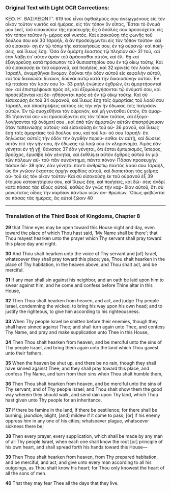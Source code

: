 ### Original Text with Light OCR Corrections:

ΚΕΦ. Ηʹ.             ΒΑΣΙΛΕΙΩΝ Γʹ.                        619
τοῦ εἶναι ὀφθαλμούς σου ἀνεῳγμένους εἰς τὸν οἶκον τοῦτον νυκτὸς καὶ ἡμέρας, εἰς
τὸν τόπον ὃν εἶπας, Ἔσται τὸ ὄνομά μου ἐκεῖ, τοῦ εἰσακούειν τῆς
προσευχῆς ἧς ὁ δοῦλός σου προσεύχεται εἰς τὸν τόπον τοῦτον ἡ-
μέρας καὶ νυκτός. Καὶ εἰσακούσῃ τῆς φωνῆς τοῦ δούλου σου καὶ 30
Ἰσραήλ, ἃ ἂν προσεύχωνται εἰς τὸν τόπον τοῦτον· καὶ σὺ εἰσακού-
σῃ ἐν τῷ τόπῳ τῆς κατοικήσεώς σου, ἐν τῷ οὐρανῷ· καὶ ποιή-
σεις, καὶ ἵλεως ἔσῃ. Ὅσα ἂν ἁμάρτῃ ἕκαστος τῷ πλησίον αὐ- 31
τοῦ, καὶ ἐὰν λάβῃ ἐπ᾿ αὐτὸν ἀρὰν τοῦ ἀράσασθαι αὐτόν, καὶ ἔλ-
θῃ καὶ ἐξαγορεύσῃ κατὰ πρόσωπον τοῦ θυσιαστηρίου σου ἐν τῷ
οἴκῳ τούτῳ, Καὶ σὺ εἰσακούσῃ ἐκ τοῦ οὐρανοῦ, καὶ ποιήσεις, καὶ 32
κρινεῖς τὸν λαόν σου Ἰσραήλ, ἀνυμηθῆναι ἄνομον, δοῦναι τὴν ὁδὸν
αὐτοῦ εἰς κεφαλὴν αὐτοῦ, καὶ τοῦ δικαιῶσαι δίκαιον, δοῦναι αὐτῷ
κατὰ τὴν δικαιοσύνην αὐτοῦ. Ἐν τῷ πταίσαι τὸν λαόν σου Ἰσ- 33
ραὴλ ἐνώπιον ἐχθρῶν, ἔτι ἁμαρτήσονταί σοι· καὶ ἐπιστρέψουσι πρὸς
σέ, καὶ ἐξομολογήσονται τῷ ὀνόματί σου, καὶ προσεύξονται καὶ δε-
ηθήσονται πρὸς σὲ ἐν τῷ οἴκῳ τούτῳ. Καὶ σὺ εἰσακούσῃ ἐκ τοῦ 34
οὐρανοῦ, καὶ ἵλεως ἔσῃ ταῖς ἁμαρτίαις τοῦ λαοῦ σου Ἰσραήλ, καὶ
ἀποστρέψεις αὐτοὺς εἰς τὴν γῆν ἣν ἔδωκας τοῖς πατράσιν αὐτῶν.
Ἐν τῷ συσχεθῆναι τὸν οὐρανόν, καὶ μὴ γενέσθαι ὑετόν, ἔτι ἁμαρ- 35
τήσονταί σοι· καὶ προσεύξονται εἰς τὸν τόπον τοῦτον, καὶ ἐξομο-
λογήσονται τῷ ὀνόματί σου , καὶ ἀπὸ τῶν ἁμαρτιῶν αὐτῶν
ἐπιστρέψουσιν ὅταν ταπεινώσῃς αὐτούς· καὶ εἰσακούσῃ ἐκ τοῦ οὐ- 36
ρανοῦ, καὶ ἵλεως ἔσῃ ταῖς ἁμαρτίαις τοῦ δούλου σου, καὶ τοῦ λα-
οῦ σου Ἰσραήλ· ἔτι δηλώσεις αὐτοῖς τὴν ὁδὸν τὴν ἀγαθὴν πορεύ-
εσθαι ἐν αὐτῇ, καὶ δώσεις ὑετὸν ἐπὶ τὴν γῆν σου, ἣν ἔδωκας τῷ
λαῷ σου ἐν κληρονομία. Λιμὸς ἐὰν γένηται ἐν τῇ γῇ, θάνατος 37
ἐὰν γένηται, ὅτι ἔσται ἐμπυρισμός, ἴκτερος, βροῦχος, ἐρυσίβη ἐὰν
γένηται, καὶ ἐκθλίψει αὐτὸν ἐχθρὸς αὐτοῦ ἐν μιᾷ τῶν πόλεων αὐ-
τοῦ· πᾶν συνάντημα, πάντα πόνον· Πᾶσαν προσευχήν, πᾶσαν δέ- 38
ησιν, ἐὰν γένηται παντὶ ἀνθρώπῳ παντὸς λαοῦ σου Ἰσραήλ, ὡς ἂν
γνῶσιν ἕκαστος ἀρχὴν καρδίας αὐτοῦ, καὶ διαπετάσῃ τὰς χεῖρας αὐ-
τοῦ εἰς τὸν οἶκον τοῦτον· Καὶ σὺ εἰσακούσῃ ἐκ τοῦ οὐρανοῦ ἐξ 39
ἑτοίμου κατοικητηρίου σου, καὶ ἵλεως ἔσῃ, καὶ ποιήσεις, καὶ δώ-
σεις ἀνδρὶ κατὰ πάσας τὰς ἐξοὺς αὐτοῦ, καθὼς ἂν γνῶς τὴν καρ-
δίαν αὐτοῦ, ὅτι σὺ μονώτατος οἶδας τὴν καρδίαν πάντων υἱῶν ἀν-
θρώπων. Ὅπως φοβῶνταί σε πάσας τὰς ἡμέρας, ἃς αὐτοὶ ζῶσιν 40

***

### Translation of the Third Book of Kingdoms, Chapter 8

**29** that Thine eyes may be open toward this House night and day, even toward the place of which Thou hast said, 'My Name shall be there'; that Thou mayest hearken unto the prayer which Thy servant shall pray toward this place day and night.

**30** And Thou shalt hearken unto the voice of Thy servant and [of] Israel, whatsoever they shall pray toward this place; yea, Thou shalt hearken in the place of Thy habitation, in the heaven above, and Thou shalt act, and be merciful.

**31** If any man shall sin against his neighbor, and an oath be laid upon him to swear against him, and he come and confess before Thine altar in this House,

**32** Then Thou shalt hearken from heaven, and act, and judge Thy people Israel, condemning the wicked, to bring his way upon his own head; and to justify the righteous, to give him according to his righteousness.

**33** When Thy people Israel be smitten before their enemies, though they shall have sinned against Thee; and shall turn again unto Thee, and confess Thy Name, and pray and make supplication unto Thee in this House,

**34** Then Thou shalt hearken from heaven, and be merciful unto the sins of Thy people Israel, and bring them again unto the land which Thou gavest unto their fathers.

**35** When the heaven be shut up, and there be no rain, though they shall have sinned against Thee; and they shall pray toward this place, and confess Thy Name, and turn from their sins when Thou shalt humble them,

**36** Then Thou shalt hearken from heaven, and be merciful unto the sins of Thy servant, and of Thy people Israel; and Thou shalt show them the good way wherein they should walk, and send rain upon Thy land, which Thou hast given unto Thy people for an inheritance.

**37** If there be famine in the land, if there be pestilence; for there shall be burning, jaundice, blight, [and] mildew if it come to pass; [or] if his enemy oppress him in any one of his cities; whatsoever plague, whatsoever sickness there be;

**38** Then every prayer, every supplication, which shall be made by any man of all Thy people Israel, when each one shall know the root [or] principle of his own heart, and shall spread forth his hands toward this House—

**39** Then Thou shalt hearken from heaven, from Thy prepared habitation, and be merciful, and act, and give unto every man according to all his outgoings, as Thou shalt know his heart; for Thou only knowest the heart of all the sons of men.

**40** That they may fear Thee all the days that they live.